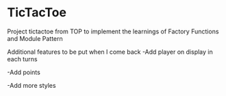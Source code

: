 # TicTacToe
Project tictactoe from TOP to implement the learnings of Factory Functions and Module Pattern

Additional features to be put when I come back
-Add player on display in each turns

-Add points

-Add more styles
